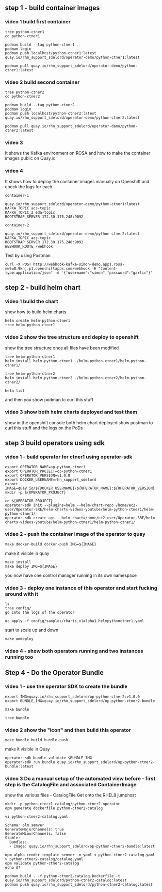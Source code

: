 

## step 1 - build container images

### video 1 build first container
```
tree python-ctner1
cd python-ctner1

podman build --tag python-ctner1 .
podman login
podman push localhost/python-ctner1:latest quay.io/rhn_support_sdelord/operator-demo/python-ctner1:latest

podman pull quay.io/rhn_support_sdelord/operator-demo/python-ctner1:latest
```

### video 2 build second container
```
tree python-ctner2
cd python-ctner2

podman build --tag python-ctner2 .
podman login
podman push localhost/python-ctner2:latest quay.io/rhn_support_sdelord/operator-demo/python-ctner2:latest

podman pull quay.io/rhn_support_sdelord/operator-demo/python-ctner2:latest
```

### video 3 

It shows the Kafka environment on ROSA and how to make the container images public on Quay.io

### video 4


It shows how to deploy the container images manually on Openshift and check the logs for each
```
container-1 

quay.io/rhn_support_sdelord/operator-demo/python-ctner1:latest
KAFKA_TOPIC acs-topic
KAFKA_TOPIC_2 eda-topic
BOOTSTRAP_SERVER 172.30.175.248:9092

container-2 

quay.io/rhn_support_sdelord/operator-demo/python-ctner2:latest
KAFKA_TOPIC acs-topic
BOOTSTRAP_SERVER 172.30.175.248:9092
WEBHOOK_ROUTE /webhook
```
Test by using Postman
```
curl -X POST http://webhook-kafka-simon-demo.apps.rosa-mw5w8.9knj.p1.openshiftapps.com/webhook -H "Content-type:application/json" -d '{"username":"simon","password":"garlic"}'
```

## step 2 - build helm chart

### video 1 build the chart
show how to build helm charts

```
helm create helm-python-ctner1
tree helm-python-ctner1

```

### video 2 show the tree structure and deploy to openshift
show the tree structure once all files have been modified

```
tree helm-python-ctner1
helm install helm-python-ctner1 ./helm-python-ctner1/helm-python-ctner1/

tree helm-python-ctner2
helm install helm-python-ctner2 ./helm-python-ctner2/helm-python-ctner2/

helm list
```

and then you show podman to curl this stuff


### video 3 show both helm charts deployed and test them

show in the openshift console both helm chart deployed
show postman to curl this stuff and the logs on the PoDs


## step 3 build operators using sdk
### video 1 - build operator for ctner1 using operator-sdk

```
export OPERATOR_NAME=op-python-ctner1
export OPERATOR_PROJECT=op-python-ctner1
export OPERATOR_VERSION=v1.0.0
export DOCKER_USERNAME=rhn_support_sdelord
export IMAGE=quay.io/${DOCKER_USERNAME}/${OPERATOR_NAME}:${OPERATOR_VERSION}
mkdir -p ${OPERATOR_PROJECT}

cd ${OPERATOR_PROJECT}
operator-sdk init --plugins=helm --helm-chart-repo /home/ec2-user/Operator-SRE/helm-charts-videos-youtube/helm-python-ctner1/helm-python-ctner1/
operator-sdk create api --helm-chart=/home/ec2-user/Operator-SRE/helm-charts-videos-youtube/helm-python-ctner1/helm-python-ctner1/
```

### video 2 - push the container image of the operator to quay
```
make docker-build docker-push IMG=${IMAGE}
```
make it visible in quay
```
make install
make deploy IMG=${IMAGE}
```
you now have one control manager running in its own namespace

### video 3 - deploy one instance of this operator and start fucking around with it

```
ls
tree config/
go into the logs of the operator

oc apply -f config/samples/charts_v1alpha1_helmpythonctner1.yaml
```
start to scale up and down

```
make undeploy
```

### video 4 - show both operators running and two instances running too



## Step 4 - Do the Operator Bundle

### video 1 - use the operator SDK to create the bundle

```
export IMG=quay.io/rhn_support_sdelord/op-python-ctner2:v1.0.0
export BUNDLE_IMG=quay.io/rhn_support_sdelord/op-python-ctner2-bundle

make bundle

tree bundle
```

### video 2 show the "icon" and then build this operator

```
make bundle-build bundle-push
```
make it visible in Quay

```
operator-sdk bundle validate $BUNDLE_IMG
operator-sdk run bundle quay.io/rhn_support_sdelord/op-python-ctner2-bundle:latest
```

### video 3 Do a manual setup of the automated view before - first step is the CatalogFile and associated ContainerImage

show the various files - CatalogFile
Get onto the RHEL8 jumphost
```
mkdir -p python-ctner1-catalog/python-ctner2-operator
opm generate dockerfile python-ctner2-catalog

vi python-ctner2-catalog.yaml

Schema: olm.semver
GenerateMajorChannels: true
GenerateMinorChannels: false
Stable:
  Bundles:
  - Image: quay.io/rhn_support_sdelord/op-python-ctner2-bundle:latest

opm alpha render-template semver -o yaml < python-ctner2-catalog.yaml > python-ctner2-catalog/catalog.yaml
opm validate python-ctner2-catalog
echo $?

podman build . -f python-ctner2-catalog.Dockerfile -t quay.io/rhn_support_sdelord/python-ctner2-catalog:latest
podman push quay.io/rhn_support_sdelord/python-ctner2-catalog:latest
```
